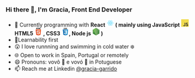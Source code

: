 ### Hi there 👋, I'm Gracia, Front End Developer

- 🔭 Currently programming with **React <code><img height="20" src="https://raw.githubusercontent.com/github/explore/80688e429a7d4ef2fca1e82350fe8e3517d3494d/topics/react/react.png"></code> ( mainly using JavaScript <code><img height="20" src="https://raw.githubusercontent.com/github/explore/80688e429a7d4ef2fca1e82350fe8e3517d3494d/topics/javascript/javascript.png"></code> HTML5 
<code><img height="20" src="https://raw.githubusercontent.com/github/explore/5c058a388828bb5fde0bcafd4bc867b5bb3f26f3/topics/html/html.png"></code> , CSS3 <code><img height="20" src="https://raw.githubusercontent.com/github/explore/5c058a388828bb5fde0bcafd4bc867b5bb3f26f3/topics/css/css.png"></code>, Node js <code><img height="20" src="https://raw.githubusercontent.com/github/explore/80688e429a7d4ef2fca1e82350fe8e3517d3494d/topics/nodejs/nodejs.png"></code> )** 
- 🌱Learnability first
- 😲 I love runnning and swimming in cold water ❄️
- 🌐 Open to work in Spain, Portugal or remotely 
- 😄 Pronouns: vovô 👵 e vovó 👴 in Potuguese 
- 📫 Reach me at Linkedin [@gracia-garrido](https://www.linkedin.com/in/gracia-garrido/)
